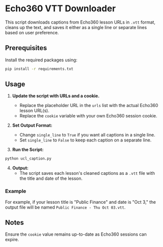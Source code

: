# Echo360 VTT Downloader

This script downloads captions from Echo360 lesson URLs in `.vtt` format, cleans up the text, and saves it either as a single line or separate lines based on user preference.

## Prerequisites

Install the required packages using:

```bash
pip install -r requirements.txt
```

## Usage

1. **Update the script with URLs and a cookie.**
   - Replace the placeholder URL in the `urls` list with the actual Echo360 lesson URL(s).
   - Replace the `cookie` variable with your own Echo360 session cookie.

2. **Set Output Format:**
   - Change `single_line` to `True` if you want all captions in a single line.
   - Set `single_line` to `False` to keep each caption on a separate line.

3. **Run the Script:**

```bash
python ucl_caption.py
```

4. **Output:**
   - The script saves each lesson's cleaned captions as a `.vtt` file with the title and date of the lesson.

### Example

For example, if your lesson title is "Public Finance" and date is "Oct 3," the output file will be named `Public Finance - Thu Oct 03.vtt`.

## Notes
Ensure the `cookie` value remains up-to-date as Echo360 sessions can expire.
